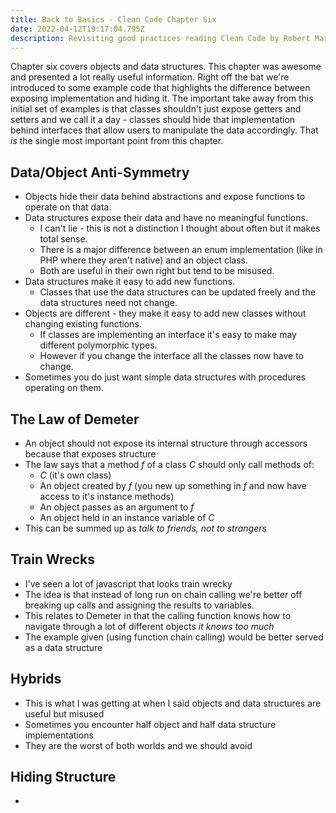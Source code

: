 ```yaml
---
title: Back to Basics - Clean Code Chapter Six 
date: 2022-04-12T19:17:04.795Z
description: Revisiting good practices reading Clean Code by Robert Martin
---
```


Chapter six covers objects and data structures. This chapter was awesome and presented a lot really useful information. Right off the bat we're introduced to some example code that highlights the difference between exposing implementation and hiding it. The important take away from this initial set of examples is that classes shouldn't just expose getters and setters and we call it a day - classes should hide that implementation behind interfaces that allow users to manipulate the data accordingly. That _is_ the single most important point from this chapter.

## Data/Object Anti-Symmetry
- Objects hide their data behind abstractions and expose functions to operate on that data.
- Data structures expose their data and have no meaningful functions.
  - I can't lie - this is not a distinction I thought about often but it makes total sense.
  - There is a major difference between an enum implementation (like in PHP where they aren't native) and an object class.
  - Both are useful in their own right but tend to be misused.
- Data structures make it easy to add new functions.
  - Classes that use the data structures can be updated freely and the data structures need not change.
- Objects are different - they make it easy to add new classes without changing existing functions.
  - If classes are implementing an interface it's easy to make may different polymorphic types.
  - However if you change the interface all the classes now have to change.
- Sometimes you do just want simple data structures with procedures operating on them.

## The Law of Demeter
- An object should not expose its internal structure through accessors because that exposes structure
- The law says that a method _f_ of a class _C_ should only call methods of:
  - _C_ (it's own class)
  - An object created by _f_ (you new up something in _f_ and now have access to it's instance methods)
  - An object passes as an argument to _f_
  - An object held in an instance variable of _C_
- This can be summed up as _talk to friends, not to strangers_

## Train Wrecks
- I've seen a lot of javascript that looks train wrecky
- The idea is that instead of long run on chain calling we're better off breaking up calls and assigning the results to variables.
- This relates to Demeter in that the calling function knows how to navigate through a lot of different objects _it knows too much_
- The example given (using function chain calling) would be better served as a data structure

## Hybrids
- This is what I was getting at when I said objects and data structures are useful but misused
- Sometimes you encounter half object and half data structure implementations
- They are the worst of both worlds and we should avoid

## Hiding Structure
- 

